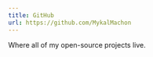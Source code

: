 ```yaml
---
title: GitHub
url: https://github.com/MykalMachon
---
```

Where all of my open-source projects live.
